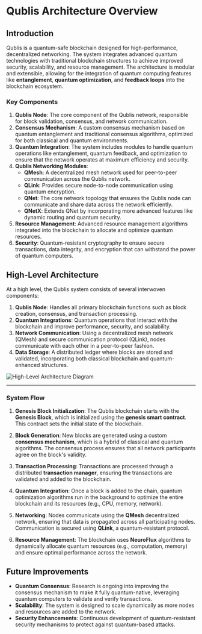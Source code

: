 # Qublis Architecture Overview

## Introduction

Qublis is a quantum-safe blockchain designed for high-performance, decentralized networking. The system integrates advanced quantum technologies with traditional blockchain structures to achieve improved security, scalability, and resource management. The architecture is modular and extensible, allowing for the integration of quantum computing features like **entanglement**, **quantum optimization**, and **feedback loops** into the blockchain ecosystem.

### Key Components

1. **Qublis Node**: The core component of the Qublis network, responsible for block validation, consensus, and network communication.
2. **Consensus Mechanism**: A custom consensus mechanism based on quantum entanglement and traditional consensus algorithms, optimized for both classical and quantum environments.
3. **Quantum Integration**: The system includes modules to handle quantum operations like entanglement, quantum feedback, and optimization to ensure that the network operates at maximum efficiency and security.
4. **Qublis Networking Modules**:
    - **QMesh**: A decentralized mesh network used for peer-to-peer communication across the Qublis network.
    - **QLink**: Provides secure node-to-node communication using quantum encryption.
    - **QNet**: The core network topology that ensures the Qublis node can communicate and share data across the network efficiently.
    - **QNetX**: Extends QNet by incorporating more advanced features like dynamic routing and quantum security.
5. **Resource Management**: Advanced resource management algorithms integrated into the blockchain to allocate and optimize quantum resources.
6. **Security**: Quantum-resistant cryptography to ensure secure transactions, data integrity, and encryption that can withstand the power of quantum computers.

## High-Level Architecture

At a high level, the Qublis system consists of several interwoven components:

1. **Qublis Node**: Handles all primary blockchain functions such as block creation, consensus, and transaction processing.
2. **Quantum Integrations**: Quantum operations that interact with the blockchain and improve performance, security, and scalability.
3. **Network Communication**: Using a decentralized mesh network (QMesh) and secure communication protocol (QLink), nodes communicate with each other in a peer-to-peer fashion.
4. **Data Storage**: A distributed ledger where blocks are stored and validated, incorporating both classical blockchain and quantum-enhanced structures.

![High-Level Architecture Diagram](./images/architecture-diagram.png)

---

### System Flow

1. **Genesis Block Initialization**: The Qublis blockchain starts with the **Genesis Block**, which is initialized using the **genesis smart contract**. This contract sets the initial state of the blockchain.
   
2. **Block Generation**: New blocks are generated using a custom **consensus mechanism**, which is a hybrid of classical and quantum algorithms. The consensus process ensures that all network participants agree on the block's validity.

3. **Transaction Processing**: Transactions are processed through a distributed **transaction manager**, ensuring the transactions are validated and added to the blockchain.

4. **Quantum Integration**: Once a block is added to the chain, quantum optimization algorithms run in the background to optimize the entire blockchain and its resources (e.g., CPU, memory, network).

5. **Networking**: Nodes communicate using the **QMesh** decentralized network, ensuring that data is propagated across all participating nodes. Communication is secured using **QLink**, a quantum-resistant protocol.

6. **Resource Management**: The blockchain uses **NeuroFlux** algorithms to dynamically allocate quantum resources (e.g., computation, memory) and ensure optimal performance across the network.

## Future Improvements

- **Quantum Consensus**: Research is ongoing into improving the consensus mechanism to make it fully quantum-native, leveraging quantum computers to validate and verify transactions.
- **Scalability**: The system is designed to scale dynamically as more nodes and resources are added to the network.
- **Security Enhancements**: Continuous development of quantum-resistant security mechanisms to protect against quantum-based attacks.

